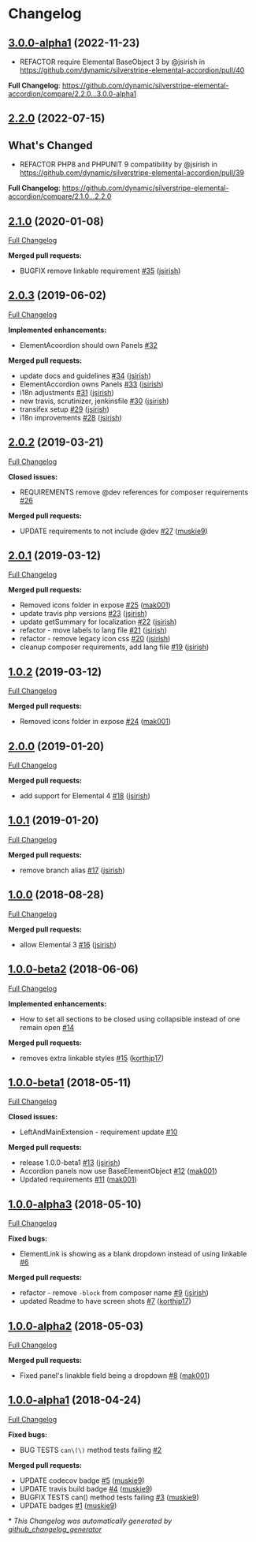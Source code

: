 # Changelog

## [3.0.0-alpha1](https://github.com/dynamic/silverstripe-elemental-accordion/tree/3.0.0-alpha1) (2022-11-23)
* REFACTOR require Elemental BaseObject 3 by @jsirish in https://github.com/dynamic/silverstripe-elemental-accordion/pull/40

**Full Changelog**: https://github.com/dynamic/silverstripe-elemental-accordion/compare/2.2.0...3.0.0-alpha1

## [2.2.0](https://github.com/dynamic/silverstripe-elemental-accordion/tree/2.2.0) (2022-07-15)

## What's Changed
* REFACTOR PHP8 and PHPUNIT 9 compatibility by @jsirish in https://github.com/dynamic/silverstripe-elemental-accordion/pull/39

**Full Changelog**: https://github.com/dynamic/silverstripe-elemental-accordion/compare/2.1.0...2.2.0

## [2.1.0](https://github.com/dynamic/silverstripe-elemental-accordion/tree/2.1.0) (2020-01-08)

[Full Changelog](https://github.com/dynamic/silverstripe-elemental-accordion/compare/2.0.3...2.1.0)

**Merged pull requests:**

- BUGFIX remove linkable requirement [\#35](https://github.com/dynamic/silverstripe-elemental-accordion/pull/35) ([jsirish](https://github.com/jsirish))

## [2.0.3](https://github.com/dynamic/silverstripe-elemental-accordion/tree/2.0.3) (2019-06-02)

[Full Changelog](https://github.com/dynamic/silverstripe-elemental-accordion/compare/2.0.2...2.0.3)

**Implemented enhancements:**

- ElementAcoordion should own Panels [\#32](https://github.com/dynamic/silverstripe-elemental-accordion/issues/32)

**Merged pull requests:**

- update docs and guidelines [\#34](https://github.com/dynamic/silverstripe-elemental-accordion/pull/34) ([jsirish](https://github.com/jsirish))
- ElementAccordion owns Panels [\#33](https://github.com/dynamic/silverstripe-elemental-accordion/pull/33) ([jsirish](https://github.com/jsirish))
- i18n adjustments [\#31](https://github.com/dynamic/silverstripe-elemental-accordion/pull/31) ([jsirish](https://github.com/jsirish))
- new travis, scrutinizer, jenkinsfile [\#30](https://github.com/dynamic/silverstripe-elemental-accordion/pull/30) ([jsirish](https://github.com/jsirish))
- transifex setup [\#29](https://github.com/dynamic/silverstripe-elemental-accordion/pull/29) ([jsirish](https://github.com/jsirish))
- i18n improvements [\#28](https://github.com/dynamic/silverstripe-elemental-accordion/pull/28) ([jsirish](https://github.com/jsirish))

## [2.0.2](https://github.com/dynamic/silverstripe-elemental-accordion/tree/2.0.2) (2019-03-21)

[Full Changelog](https://github.com/dynamic/silverstripe-elemental-accordion/compare/2.0.1...2.0.2)

**Closed issues:**

- REQUIREMENTS remove @dev references for composer requirements [\#26](https://github.com/dynamic/silverstripe-elemental-accordion/issues/26)

**Merged pull requests:**

- UPDATE requirements to not include @dev [\#27](https://github.com/dynamic/silverstripe-elemental-accordion/pull/27) ([muskie9](https://github.com/muskie9))

## [2.0.1](https://github.com/dynamic/silverstripe-elemental-accordion/tree/2.0.1) (2019-03-12)

[Full Changelog](https://github.com/dynamic/silverstripe-elemental-accordion/compare/1.0.2...2.0.1)

**Merged pull requests:**

- Removed icons folder in expose [\#25](https://github.com/dynamic/silverstripe-elemental-accordion/pull/25) ([mak001](https://github.com/mak001))
- update travis php versions [\#23](https://github.com/dynamic/silverstripe-elemental-accordion/pull/23) ([jsirish](https://github.com/jsirish))
- update getSummary for localization [\#22](https://github.com/dynamic/silverstripe-elemental-accordion/pull/22) ([jsirish](https://github.com/jsirish))
- refactor - move labels to lang file [\#21](https://github.com/dynamic/silverstripe-elemental-accordion/pull/21) ([jsirish](https://github.com/jsirish))
- refactor - remove legacy icon css [\#20](https://github.com/dynamic/silverstripe-elemental-accordion/pull/20) ([jsirish](https://github.com/jsirish))
- cleanup composer requirements, add lang file [\#19](https://github.com/dynamic/silverstripe-elemental-accordion/pull/19) ([jsirish](https://github.com/jsirish))

## [1.0.2](https://github.com/dynamic/silverstripe-elemental-accordion/tree/1.0.2) (2019-03-12)

[Full Changelog](https://github.com/dynamic/silverstripe-elemental-accordion/compare/2.0.0...1.0.2)

**Merged pull requests:**

- Removed icons folder in expose [\#24](https://github.com/dynamic/silverstripe-elemental-accordion/pull/24) ([mak001](https://github.com/mak001))

## [2.0.0](https://github.com/dynamic/silverstripe-elemental-accordion/tree/2.0.0) (2019-01-20)

[Full Changelog](https://github.com/dynamic/silverstripe-elemental-accordion/compare/1.0.1...2.0.0)

**Merged pull requests:**

- add support for Elemental 4 [\#18](https://github.com/dynamic/silverstripe-elemental-accordion/pull/18) ([jsirish](https://github.com/jsirish))

## [1.0.1](https://github.com/dynamic/silverstripe-elemental-accordion/tree/1.0.1) (2019-01-20)

[Full Changelog](https://github.com/dynamic/silverstripe-elemental-accordion/compare/1.0.0...1.0.1)

**Merged pull requests:**

- remove branch alias [\#17](https://github.com/dynamic/silverstripe-elemental-accordion/pull/17) ([jsirish](https://github.com/jsirish))

## [1.0.0](https://github.com/dynamic/silverstripe-elemental-accordion/tree/1.0.0) (2018-08-28)

[Full Changelog](https://github.com/dynamic/silverstripe-elemental-accordion/compare/1.0.0-beta2...1.0.0)

**Merged pull requests:**

- allow Elemental 3 [\#16](https://github.com/dynamic/silverstripe-elemental-accordion/pull/16) ([jsirish](https://github.com/jsirish))

## [1.0.0-beta2](https://github.com/dynamic/silverstripe-elemental-accordion/tree/1.0.0-beta2) (2018-06-06)

[Full Changelog](https://github.com/dynamic/silverstripe-elemental-accordion/compare/1.0.0-beta1...1.0.0-beta2)

**Implemented enhancements:**

- How to set all sections to be closed using collapsible instead of one remain open [\#14](https://github.com/dynamic/silverstripe-elemental-accordion/issues/14)

**Merged pull requests:**

- removes extra linkable styles [\#15](https://github.com/dynamic/silverstripe-elemental-accordion/pull/15) ([korthjp17](https://github.com/korthjp17))

## [1.0.0-beta1](https://github.com/dynamic/silverstripe-elemental-accordion/tree/1.0.0-beta1) (2018-05-11)

[Full Changelog](https://github.com/dynamic/silverstripe-elemental-accordion/compare/1.0.0-alpha3...1.0.0-beta1)

**Closed issues:**

- LeftAndMainExtension - requirement update [\#10](https://github.com/dynamic/silverstripe-elemental-accordion/issues/10)

**Merged pull requests:**

- release 1.0.0-beta1 [\#13](https://github.com/dynamic/silverstripe-elemental-accordion/pull/13) ([jsirish](https://github.com/jsirish))
- Accordion panels now use BaseElementObject [\#12](https://github.com/dynamic/silverstripe-elemental-accordion/pull/12) ([mak001](https://github.com/mak001))
- Updated requirements [\#11](https://github.com/dynamic/silverstripe-elemental-accordion/pull/11) ([mak001](https://github.com/mak001))

## [1.0.0-alpha3](https://github.com/dynamic/silverstripe-elemental-accordion/tree/1.0.0-alpha3) (2018-05-10)

[Full Changelog](https://github.com/dynamic/silverstripe-elemental-accordion/compare/1.0.0-alpha2...1.0.0-alpha3)

**Fixed bugs:**

- ElementLink is showing as a blank dropdown instead of using linkable [\#6](https://github.com/dynamic/silverstripe-elemental-accordion/issues/6)

**Merged pull requests:**

- refactor - remove `-block` from composer name [\#9](https://github.com/dynamic/silverstripe-elemental-accordion/pull/9) ([jsirish](https://github.com/jsirish))
- updated Readme to have screen shots [\#7](https://github.com/dynamic/silverstripe-elemental-accordion/pull/7) ([korthjp17](https://github.com/korthjp17))

## [1.0.0-alpha2](https://github.com/dynamic/silverstripe-elemental-accordion/tree/1.0.0-alpha2) (2018-05-03)

[Full Changelog](https://github.com/dynamic/silverstripe-elemental-accordion/compare/1.0.0-alpha1...1.0.0-alpha2)

**Merged pull requests:**

- Fixed panel's linakble field being a dropdown [\#8](https://github.com/dynamic/silverstripe-elemental-accordion/pull/8) ([mak001](https://github.com/mak001))

## [1.0.0-alpha1](https://github.com/dynamic/silverstripe-elemental-accordion/tree/1.0.0-alpha1) (2018-04-24)

[Full Changelog](https://github.com/dynamic/silverstripe-elemental-accordion/compare/8b626e601731b96ff0838a812ef9bb3f96d559ab...1.0.0-alpha1)

**Fixed bugs:**

- BUG TESTS `can\(\)` method tests failing [\#2](https://github.com/dynamic/silverstripe-elemental-accordion/issues/2)

**Merged pull requests:**

- UPDATE codecov badge [\#5](https://github.com/dynamic/silverstripe-elemental-accordion/pull/5) ([muskie9](https://github.com/muskie9))
- UPDATE travis build badge [\#4](https://github.com/dynamic/silverstripe-elemental-accordion/pull/4) ([muskie9](https://github.com/muskie9))
- BUGFIX TESTS can\(\) method tests failing [\#3](https://github.com/dynamic/silverstripe-elemental-accordion/pull/3) ([muskie9](https://github.com/muskie9))
- UPDATE badges [\#1](https://github.com/dynamic/silverstripe-elemental-accordion/pull/1) ([muskie9](https://github.com/muskie9))



\* *This Changelog was automatically generated by [github_changelog_generator](https://github.com/github-changelog-generator/github-changelog-generator)*
